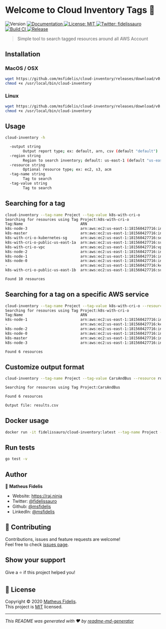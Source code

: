 <h1 align="left">Welcome to Cloud Inventory Tags 👋</h1>
<p>
  <img alt="Version" src="https://img.shields.io/badge/version-v0.0.5-blue.svg?cacheSeconds=2592000" />
  <a href="README.md" target="_blank">
    <img alt="Documentation" src="https://img.shields.io/badge/documentation-yes-brightgreen.svg" />
  </a>
  <a href="LICENSE " target="_blank">
    <img alt="License: MIT" src="https://img.shields.io/badge/License-MIT-yellow.svg" />
  </a>
  <a href="https://twitter.com/fidelissauro" target="_blank">
    <img alt="Twitter: fidelissauro" src="https://img.shields.io/twitter/follow/fidelissauro.svg?style=social" />
  </a>
  <a href="/" target="_blank">
    <img alt="Build CI" src="https://github.com/msfidelis/cloud-inventory/workflows/cloud-inventory%20ci/badge.svg" />
  </a>  
  <a href="/" target="_blank">
    <img alt="Release" src="https://github.com/msfidelis/cloud-inventory/workflows/release%20packages/badge.svg" />
  </a>
</p>

> Simple tool to search tagged resources around all AWS Account

## Installation

### MacOS / OSX

```bash
wget https://github.com/msfidelis/cloud-inventory/releases/download/v0.0.5/cloud-inventory_0.0.5_darwin_amd64 -O /usr/local/bin/cloud-inventory
chmod +x /usr/local/bin/cloud-inventory
```

### Linux 

```bash
wget https://github.com/msfidelis/cloud-inventory/releases/download/v0.0.5/cloud-inventory_0.0.5_linux_amd64 -O /usr/local/bin/cloud-inventory
chmod +x /usr/local/bin/cloud-inventory
```

## Usage

```sh
cloud-inventory -h

  -output string
    	Output report type; ex: default, arn, csv (default "default")
  -region string
    	Region to search inventory; default: us-east-1 (default "us-east-1")
  -resource string
    	Optional resource type; ex: ec2, s3, acm
  -tag-name string
    	Tag to search
  -tag-value string
    	Tag to search
```

## Searching for a tag

```sh
cloud-inventory --tag-name Project --tag-value k8s-with-cri-o
Searching for resources using Tag Project:k8s-with-cri-o
Tag:Name                          ARN                                                                     Region
k8s-node-3                        arn:aws:ec2:us-east-1:181560427716:instance/i-08658a0eca5db90ae         us-east-1
k8s-master                        arn:aws:ec2:us-east-1:181560427716:instance/i-09471d9233d5eaf8b         us-east-1
k8s-with-cri-o-kubernetes-sg      arn:aws:ec2:us-east-1:181560427716:security-group/sg-0354149cb0868e23f  us-east-1
k8s-with-cri-o-public-us-east-1a  arn:aws:ec2:us-east-1:181560427716:subnet/subnet-07e7fab89a7f38e77      us-east-1
k8s-with-cri-o-vpc                arn:aws:ec2:us-east-1:181560427716:vpc/vpc-068939c361da4db98            us-east-1
k8s-node-2                        arn:aws:ec2:us-east-1:181560427716:instance/i-08064cc28841d1e06         us-east-1
k8s-node-1                        arn:aws:ec2:us-east-1:181560427716:instance/i-01640c6de2121a8f4         us-east-1
k8s-node-0                        arn:aws:ec2:us-east-1:181560427716:instance/i-0634e8bd2de7e2615         us-east-1
-                                 arn:aws:ec2:us-east-1:181560427716:key-pair/key-054c61aaddb4cbb9c       us-east-1
k8s-with-cri-o-public-us-east-1b  arn:aws:ec2:us-east-1:181560427716:subnet/subnet-04c9e8e42473dd2b9      us-east-1

Found 10 resources
```


## Searching for a tag on a specific AWS service

```sh
cloud-inventory --tag-name Project --tag-value k8s-with-cri-o --resource ec2
Searching for resources using Tag Project:k8s-with-cri-o
Tag:Name                          ARN                                                                     Region
k8s-node-1                        arn:aws:ec2:us-east-1:181560427716:instance/i-01640c6de2121a8f4         us-east-1
-                                 arn:aws:ec2:us-east-1:181560427716:key-pair/key-054c61aaddb4cbb9c       us-east-1
k8s-node-2                        arn:aws:ec2:us-east-1:181560427716:instance/i-08064cc28841d1e06         us-east-1
k8s-node-0                        arn:aws:ec2:us-east-1:181560427716:instance/i-0634e8bd2de7e2615         us-east-1
k8s-master                        arn:aws:ec2:us-east-1:181560427716:instance/i-09471d9233d5eaf8b         us-east-1
k8s-node-3                        arn:aws:ec2:us-east-1:181560427716:instance/i-08658a0eca5db90ae         us-east-1

Found 6 resources
```

## Customize output format 

```sh
cloud-inventory --tag-name Project --tag-value CarsAndBus --resource rds --output csv

Searching for resources using Tag Project:CarsAndBus

Found 6 resources

Output file: results.csv
```

## Docker usage

```sh
docker run -it fidelissauro/cloud-inventory:latest --tag-name Project --tag-value CarsAndBus
```


## Run tests

```sh
go test -v 
```

## Author

👤 **Matheus Fidelis**

* Website: https://raj.ninja
* Twitter: [@fidelissauro](https://twitter.com/fidelissauro)
* Github: [@msfidelis](https://github.com/msfidelis)
* LinkedIn: [@msfidelis](https://linkedin.com/in/msfidelis)

## 🤝 Contributing

Contributions, issues and feature requests are welcome!<br />Feel free to check [issues page](/issues). 

## Show your support

Give a ⭐️ if this project helped you!

## 📝 License

Copyright © 2020 [Matheus Fidelis](https://github.com/msfidelis).<br />
This project is [MIT](LICENSE ) licensed.

***
_This README was generated with ❤️ by [readme-md-generator](https://github.com/kefranabg/readme-md-generator)_
